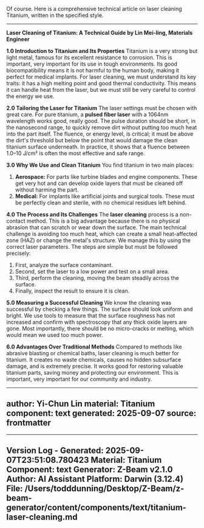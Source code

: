 Of course. Here is a comprehensive technical article on laser cleaning Titanium, written in the specified style.

***

**Laser Cleaning of Titanium: A Technical Guide by Lin Mei-ling, Materials Engineer**

**1.0 Introduction to Titanium and Its Properties**
Titanium is a very strong but light metal, famous for its excellent resistance to corrosion. This is important, very important for its use in tough environments. Its good biocompatibility means it is not harmful to the human body, making it perfect for medical implants. For laser cleaning, we must understand its key traits: it has a high melting point and good thermal conductivity. This means it can handle heat from the laser, but we must still be very careful to control the energy we use.

**2.0 Tailoring the Laser for Titanium**
The laser settings must be chosen with great care. For pure titanium, a **pulsed fiber laser** with a 1064nm wavelength works good, really good. The pulse duration should be short, in the nanosecond range, to quickly remove dirt without putting too much heat into the part itself. The fluence, or energy level, is critical; it must be above the dirt's threshold but below the point that would damage the clean titanium surface underneath. In practice, it shows that a fluence between 1.0–10 J/cm² is often the most effective and safe range.

**3.0 Why We Use and Clean Titanium**
You find titanium in two main places:
1.  **Aerospace:** For parts like turbine blades and engine components. These get very hot and can develop oxide layers that must be cleaned off without harming the part.
2.  **Medical:** For implants like artificial joints and surgical tools. These must be perfectly clean and sterile, with no chemical residues left behind.

**4.0 The Process and Its Challenges**
The **laser cleaning** process is a non-contact method. This is a big advantage because there is no physical abrasion that can scratch or wear down the surface. The main technical challenge is avoiding too much heat, which can create a small heat-affected zone (HAZ) or change the metal's structure. We manage this by using the correct laser parameters. The steps are simple but must be followed precisely:
1.  First, analyze the surface contaminant.
2.  Second, set the laser to a low power and test on a small area.
3.  Third, perform the cleaning, moving the beam steadily across the surface.
4.  Finally, inspect the result to ensure it is clean.

**5.0 Measuring a Successful Cleaning**
We know the cleaning was successful by checking a few things. The surface should look uniform and bright. We use tools to measure that the surface roughness has not increased and confirm with spectroscopy that any thick oxide layers are gone. Most importantly, there should be no micro-cracks or melting, which would mean we used too much power.

**6.0 Advantages Over Traditional Methods**
Compared to methods like abrasive blasting or chemical baths, laser cleaning is much better for titanium. It creates no waste chemicals, causes no hidden subsurface damage, and is extremely precise. It works good for restoring valuable titanium parts, saving money and protecting our environment. This is important, very important for our community and industry.

---
author: Yi-Chun Lin
material: Titanium
component: text
generated: 2025-09-07
source: frontmatter
---

---
Version Log - Generated: 2025-09-07T23:51:08.780423
Material: Titanium
Component: text
Generator: Z-Beam v2.1.0
Author: AI Assistant
Platform: Darwin (3.12.4)
File: /Users/todddunning/Desktop/Z-Beam/z-beam-generator/content/components/text/titanium-laser-cleaning.md
---
